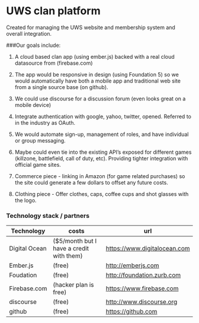 UWS clan platform 
===================

Created for managing the UWS website and membership system and overall integration.  

###Our goals include:

1. A cloud based clan app (using ember.js) backed with a real cloud datasource from (firebase.com)

2. The app would be responsive in design (using Foundation 5) so we would automatically have both a mobile app and traditional web site from a single source base (on github).

3. We could use discourse for a discussion forum (even looks great on a mobile device) 

4. Integrate authentication with google, yahoo, twitter, opened.  Referred to in the industry as OAuth.

5. We would automate sign-up, management of roles, and have individual or group messaging.  

6. Maybe could even tie into the existing API’s exposed for different games (killzone, battlefield, call of duty, etc).  Providing tighter integration with official game sites.

7. Commerce piece - linking in Amazon (for game related purchases) so the site could generate a few dollars to offset any future costs.

8. Clothing piece - Offer clothes, caps, coffee cups and shot glasses with the logo.


### Technology stack / partners

Technology | costs | url
-----------|-------|----
Digital Ocean | ($5/month but I have a credit with them) | https://www.digitalocean.com
Ember.js | (free) | http://emberjs.com
Foudation | (free) | http://foundation.zurb.com
Firebase.com | (hacker plan is free) | https://www.firebase.com
discourse | (free) | http://www.discourse.org
github | (free) | https://github.com
